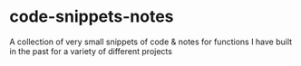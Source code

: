 # code-snippets-notes
A collection of very small snippets of code &amp; notes for functions I have built in the past for a variety of different projects
